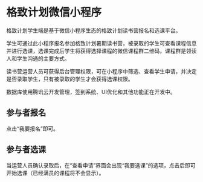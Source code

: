 # 格致计划微信小程序
格致计划学生端是基于微信小程序生态的格致计划读书营报名和选课平台。

学生可通过此小程序报名参加格致计划暑期读书营，被录取的学生可查看课程信息并进行选课，选课完成后学生将获得选择课程的微信课程群二维码，课程群是领读人和学生沟通的主要方式。

读书营运营人员可获得后台管理权限，可在小程序中筛选、查看学生申请，并决定是否录取学生，只有被录取的学生才会获得选课权限。

数据库使用腾讯云开发管理，签到系统、UI优化和其他功能正在开发中。

## 参与者报名
点击“我要报名”即可。

## 参与者选课
当运营人员确认录取后，在“查看申请”界面会出现“我要选课”的选项，点击后即可开始选课（已经满员的课程将不会显示）。
